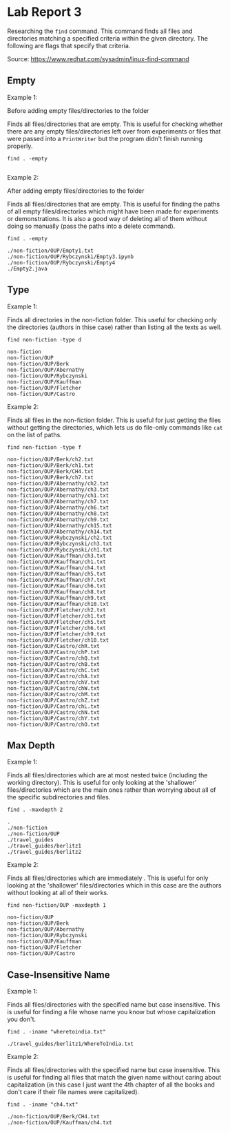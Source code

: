 # Lab Report 3

Researching the ```find``` command. This command finds all files and directories matching a specified criteria within the given directory. 
The following are flags that specify that criteria.

Source: https://www.redhat.com/sysadmin/linux-find-command

## Empty

Example 1:

Before adding empty files/directories to the folder

Finds all files/directories that are empty. This is useful for checking whether there are any empty files/directories left over from experiments or 
files that were passed into a ```PrintWriter``` but the program didn't finish running properly.

```find . -empty```

```
```

Example 2:

After adding empty files/directories to the folder

Finds all files/directories that are empty. This is useful for finding the paths of all empty files/directories which might have been made
for experiments or demonstrations. It is also a good way of deleting all of them without doing so manually (pass the paths into a delete command).

```find . -empty```

```
./non-fiction/OUP/Empty1.txt
./non-fiction/OUP/Rybczynski/Empty3.ipynb
./non-fiction/OUP/Rybczynski/Empty4
./Empty2.java
```

## Type

Example 1:

Finds all directories in the non-fiction folder. This useful for checking only the directories (authors in thise case) rather than listing all the
texts as well.

```find non-fiction -type d```

```
non-fiction
non-fiction/OUP
non-fiction/OUP/Berk
non-fiction/OUP/Abernathy
non-fiction/OUP/Rybczynski
non-fiction/OUP/Kauffman
non-fiction/OUP/Fletcher
non-fiction/OUP/Castro
```

Example 2:

Finds all files in the non-fiction folder. This is useful for just getting the files without getting the directories, which lets us do file-only
commands like ```cat``` on the list of paths.

```find non-fiction -type f```

```
non-fiction/OUP/Berk/ch2.txt
non-fiction/OUP/Berk/ch1.txt
non-fiction/OUP/Berk/CH4.txt
non-fiction/OUP/Berk/ch7.txt
non-fiction/OUP/Abernathy/ch2.txt
non-fiction/OUP/Abernathy/ch3.txt
non-fiction/OUP/Abernathy/ch1.txt
non-fiction/OUP/Abernathy/ch7.txt
non-fiction/OUP/Abernathy/ch6.txt
non-fiction/OUP/Abernathy/ch8.txt
non-fiction/OUP/Abernathy/ch9.txt
non-fiction/OUP/Abernathy/ch15.txt
non-fiction/OUP/Abernathy/ch14.txt
non-fiction/OUP/Rybczynski/ch2.txt
non-fiction/OUP/Rybczynski/ch3.txt
non-fiction/OUP/Rybczynski/ch1.txt
non-fiction/OUP/Kauffman/ch3.txt
non-fiction/OUP/Kauffman/ch1.txt
non-fiction/OUP/Kauffman/ch4.txt
non-fiction/OUP/Kauffman/ch5.txt
non-fiction/OUP/Kauffman/ch7.txt
non-fiction/OUP/Kauffman/ch6.txt
non-fiction/OUP/Kauffman/ch8.txt
non-fiction/OUP/Kauffman/ch9.txt
non-fiction/OUP/Kauffman/ch10.txt
non-fiction/OUP/Fletcher/ch2.txt
non-fiction/OUP/Fletcher/ch1.txt
non-fiction/OUP/Fletcher/ch5.txt
non-fiction/OUP/Fletcher/ch6.txt
non-fiction/OUP/Fletcher/ch9.txt
non-fiction/OUP/Fletcher/ch10.txt
non-fiction/OUP/Castro/chR.txt
non-fiction/OUP/Castro/chP.txt
non-fiction/OUP/Castro/chQ.txt
non-fiction/OUP/Castro/chB.txt
non-fiction/OUP/Castro/chC.txt
non-fiction/OUP/Castro/chA.txt
non-fiction/OUP/Castro/chV.txt
non-fiction/OUP/Castro/chW.txt
non-fiction/OUP/Castro/chM.txt
non-fiction/OUP/Castro/chZ.txt
non-fiction/OUP/Castro/chL.txt
non-fiction/OUP/Castro/chN.txt
non-fiction/OUP/Castro/chY.txt
non-fiction/OUP/Castro/chO.txt
```

## Max Depth

Example 1:

Finds all files/directories which are at most nested twice (including the working directory). This is useful for only looking at the 'shallower'
files/directories which are the main ones rather than worrying about all of the specific subdirectories and files.

```find . -maxdepth 2```

```
.
./non-fiction
./non-fiction/OUP
./travel_guides
./travel_guides/berlitz1
./travel_guides/berlitz2
```

Example 2:

Finds all files/directories which are immediately . This is useful for only looking at the 'shallower' files/directories which in this case are 
the authors without looking at all of their works.

```find non-fiction/OUP -maxdepth 1```

```
non-fiction/OUP
non-fiction/OUP/Berk
non-fiction/OUP/Abernathy
non-fiction/OUP/Rybczynski
non-fiction/OUP/Kauffman
non-fiction/OUP/Fletcher
non-fiction/OUP/Castro
```

## Case-Insensitive Name

Example 1:

Finds all files/directories with the specified name but case insensitive. This is useful for finding a file whose name you know but whose 
capitalization you don't.

```find . -iname "wheretoindia.txt"```

```
./travel_guides/berlitz1/WhereToIndia.txt
```

Example 2:

Finds all files/directories with the specified name but case insensitive. This is useful for finding all files that match the given name without
caring about capitalization (in this case I just want the 4th chapter of all the books and don't care if their file names were capitalized).

```find . -iname "ch4.txt"```

```
./non-fiction/OUP/Berk/CH4.txt
./non-fiction/OUP/Kauffman/ch4.txt
```

